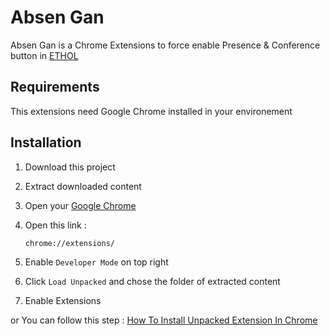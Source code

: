 # Absen Gan

Absen Gan is a Chrome Extensions to force enable Presence & Conference button in [ETHOL](https://ethol.pens.ac.id)

## Requirements

This extensions need Google Chrome installed in your environement

## Installation

 1. Download this project
 2. Extract downloaded content
 3. Open your [Google Chrome](https://www.google.com/chrome/)
 4. Open this link : 
 
    ```
    chrome://extensions/
    ```
    
5. Enable `Developer Mode` on top right
6. Click `Load Unpacked` and chose the folder of extracted content
7. Enable Extensions

or You can follow this step : [How To Install Unpacked Extension In Chrome](https://www.youtube.com/watch?v=oswjtLwCUqg)

    
